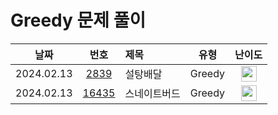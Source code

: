 # Greedy 문제 풀이

|    날짜     |                      번호                         | 제목                                |       유형       |                                       난이도                                       |
| :--------: | :---------------------------------------------: | :-------------------------------- | :--------------: | :--------------------------------------------------------------------------------: |
| 2024.02.13 | [2839](https://www.acmicpc.net/problem/2839)    | 설탕배달 				      		   |       Greedy     | <img height="25px" width="25px" src="https://static.solved.ac/tier_small/7.svg"/>   |
| 2024.02.13 | [16435](https://www.acmicpc.net/problem/16435)  | 스네이트버드 				   		   |       Greedy     | <img height="25px" width="25px" src="https://static.solved.ac/tier_small/6.svg"/>  |


